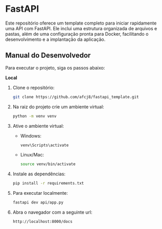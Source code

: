 # FastAPI

Este repositório oferece um template completo para iniciar rapidamente uma API com FastAPI. Ele inclui uma estrutura organizada de arquivos e pastas, além de uma configuração pronta para Docker, facilitando o desenvolvimento e a implantação da aplicação.

## Manual do Desenvolvedor

Para executar o projeto, siga os passos abaixo:

**Local**

1. Clone o repositório:
   ```bash
   git clone https://github.com/afcj8/fastapi_template.git
   ```

2. Na raiz do projeto crie um ambiente virtual:
   ```bash
   python -m venv venv
   ```

3. Ative o ambiente virtual:
   - Windows:
     ```bash
     venv\Scripts\activate
     ```
   - Linux/Mac:
     ```bash
     source venv/bin/activate
     ```

4. Instale as dependências:
   ```bash
   pip install -r requirements.txt
   ```

5. Para executar localmente:
   ```bash
   fastapi dev api/app.py
   ```

6. Abra o navegador com a seguinte url:
   ```bash
   http://localhost:8000/docs
   ```  